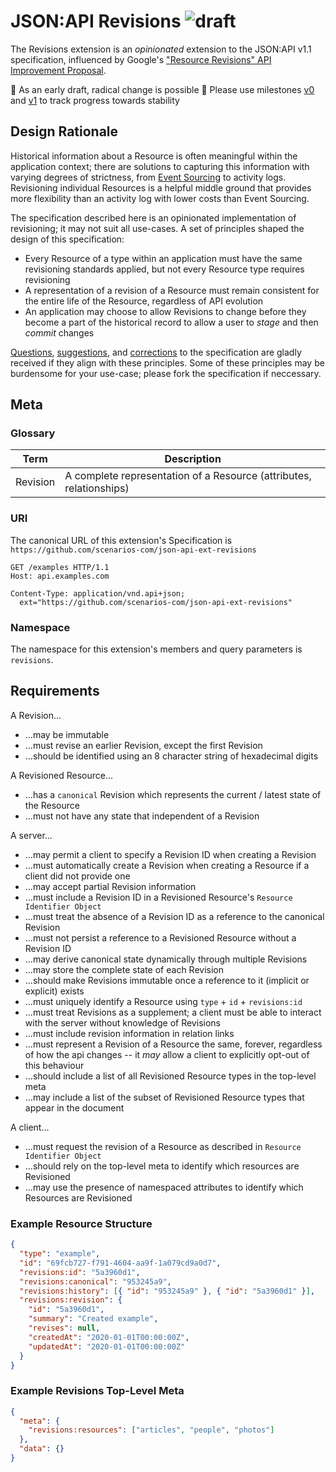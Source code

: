 # JSON:API Revisions ![draft]

The Revisions extension is an _opinionated_ extension to the JSON:API v1.1
specification, influenced by Google's
["Resource Revisions" API Improvement Proposal][aip/162].

:construction_worker: As an early draft, radical change is possible
:traffic_light: Please use milestones [v0] and [v1] to track progress towards
stability

## Design Rationale

Historical information about a Resource is often meaningful within the
application context; there are solutions to capturing this information with
varying degrees of strictness, from [Event Sourcing][event-sourcing] to activity
logs. Revisioning individual Resources is a helpful middle ground that provides
more flexibility than an activity log with lower costs than Event Sourcing.

The specification described here is an opinionated implementation
of revisioning; it may not suit all use-cases. A set of principles shaped the
design of this specification:

- Every Resource of a type within an application must have the same revisioning
  standards applied, but not every Resource type requires revisioning
- A representation of a revision of a Resource must remain consistent for
  the entire life of the Resource, regardless of API evolution
- An application may choose to allow Revisions to change before they become a
  part of the historical record to allow a user to _stage_ and then _commit_
  changes

[Questions][discussions], [suggestions][discussions], and [corrections][pulls]
to the specification are gladly received if they align with these principles.
Some of these principles may be burdensome for your use-case; please fork the
specification if neccessary.

## Meta

### Glossary

| Term     | Description                                                         |
| -------- | ------------------------------------------------------------------- |
| Revision | A complete representation of a Resource (attributes, relationships) |

### URI

The canonical URL of this extension's Specification is
`https://github.com/scenarios-com/json-api-ext-revisions`

```http
GET /examples HTTP/1.1
Host: api.examples.com

Content-Type: application/vnd.api+json;
  ext="https://github.com/scenarios-com/json-api-ext-revisions"
```

### Namespace

The namespace for this extension's members and query parameters is `revisions`.

## Requirements

A Revision...

- ...may be immutable
- ...must revise an earlier Revision, except the first Revision
- ...should be identified using an 8 character string of hexadecimal digits

A Revisioned Resource...

- ...has a `canonical` Revision which represents the current / latest state of
  the Resource
- ...must not have any state that independent of a Revision

A server...

- ...may permit a client to specify a Revision ID when creating a Revision
- ...must automatically create a Revision when creating a Resource if a client
  did not provide one
- ...may accept partial Revision information
- ...must include a Revision ID in a Revisioned Resource's
  `Resource Identifier Object`
- ...must treat the absence of a Revision ID as a reference to the canonical
  Revision
- ...must not persist a reference to a Revisioned Resource without a Revision ID
- ...may derive canonical state dynamically through multiple Revisions
- ...may store the complete state of each Revision
- ...should make Revisions immutable once a reference to it (implicit or
  explicit) exists
- ...must uniquely identify a Resource using `type` + `id` + `revisions:id`
- ...must treat Revisions as a supplement; a client must be able to interact
  with the server without knowledge of Revisions
- ...must include revision information in relation links
- ...must represent a Revision of a Resource the same, forever, regardless of
  how the api changes -- it _may_ allow a client to explicitly opt-out of this
  behaviour
- ...should include a list of all Revisioned Resource types in the top-level meta
- ...may include a list of the subset of Revisioned Resource types that appear
  in the document

A client...

- ...must request the revision of a Resource as described in
  `Resource Identifier Object`
- ...should rely on the top-level meta to identify which resources are Revisioned
- ...may use the presence of namespaced attributes to identify which
  Resources are Revisioned

### Example Resource Structure

```json
{
  "type": "example",
  "id": "69fcb727-f791-4604-aa9f-1a079cd9a0d7",
  "revisions:id": "5a3960d1",
  "revisions:canonical": "953245a9",
  "revisions:history": [{ "id": "953245a9" }, { "id": "5a3960d1" }],
  "revisions:revision": {
    "id": "5a3960d1",
    "summary": "Created example",
    "revises": null,
    "createdAt": "2020-01-01T00:00:00Z",
    "updatedAt": "2020-01-01T00:00:00Z"
  }
}
```

### Example Revisions Top-Level Meta

```json
{
  "meta": {
    "revisions:resources": ["articles", "people", "photos"]
  },
  "data": {}
}
```

[aip/162]: https://google.aip.dev/162
[event-sourcing]: https://martinfowler.com/eaaDev/EventSourcing.html
[discussions]: /discussions
[pulls]: /pulls
[draft]: https://img.shields.io/badge/specification-draft-orange
[v0]: /milestone/1
[v1]: /milestone/2
